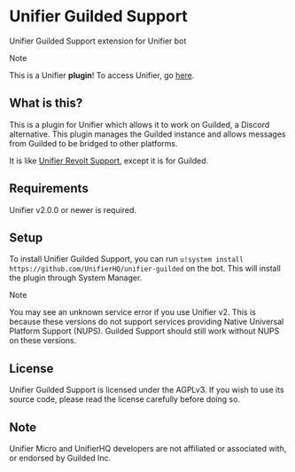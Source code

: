 # Unifier Guilded Support
Unifier Guilded Support extension for Unifier bot

> [!NOTE]
> This is a Unifier **plugin**! To access Unifier, go [here](https://github.com/greeeen-dev/unifier).

## What is this?
This is a plugin for Unifier which allows it to work on Guilded, a Discord alternative. This plugin manages the 
Guilded instance and allows messages from Guilded to be bridged to other platforms.

It is like [Unifier Revolt Support](https://github.com/greeeen-dev/unifier-revolt), except it is for Guilded.

## Requirements
Unifier v2.0.0 or newer is required.

## Setup
To install Unifier Guilded Support, you can run `u!system install https://github.com/UnifierHQ/unifier-guilded` on the bot.
This will install the plugin through System Manager.

> [!NOTE]
> You may see an unknown service error if you use Unifier v2. This is because these versions do not support services
> providing Native Universal Platform Support (NUPS). Guilded Support should still work without NUPS on these versions. 

## License
Unifier Guilded Support is licensed under the AGPLv3. If you wish to use its source code, please read the license 
carefully before doing so.

## Note
Unifier Micro and UnifierHQ developers are not affiliated or associated with, or endorsed by Guilded Inc.
